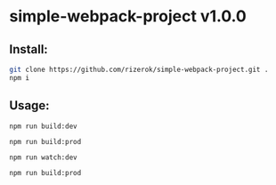 simple-webpack-project v1.0.0
===================

Install:
-------------------
```sh
git clone https://github.com/rizerok/simple-webpack-project.git .
npm i
```

Usage:
-------------------
```npm run build:dev```

```npm run build:prod```

```npm run watch:dev```

```npm run build:prod```